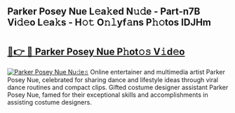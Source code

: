 ## Parker Posey Nue L𝚎a𝚔ed N𝚞𝚍e - Part-n7B Vi𝚍𝚎o L𝚎a𝚔s - H𝚘𝚝 O𝚗𝚕yf𝚊ns P𝚑𝚘tos IDJHm

# <h2><a href="http://kfc0u2.oniu.top/?m=Parker+Posey+Nue">🔗👉 🔴 Parker Posey Nue P𝚑ot𝚘𝚜 V𝚒d𝚎o</a></h2>

[![Parker Posey Nue Nu𝚍e𝚜](https://i.imgur.com/0qMVB7G.gif)](http://kfc0u2.oniu.top/?m=Parker+Posey+Nue)
Online entertainer and multimedia artist Parker Posey Nue, celebrated for sharing dance and lifestyle ideas through viral dance routines and compact clips. Gifted costume designer assistant Parker Posey Nue, famed for their exceptional skills and accomplishments in assisting costume designers.  
